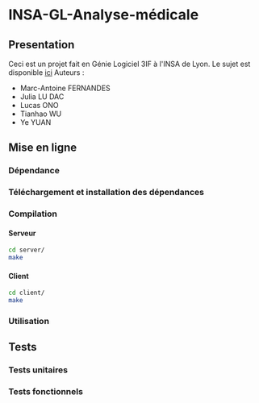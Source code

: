 # INSA-GL-Analyse-médicale

## Presentation
  Ceci est un projet fait en Génie Logiciel 3IF à l'INSA de Lyon. Le sujet est disponible [ici](./doc/sujet.pdf)
  Auteurs :
*    Marc-Antoine FERNANDES
*    Julia LU DAC
*    Lucas ONO
*    Tianhao WU
*    Ye YUAN

## Mise en ligne

### Dépendance

### Téléchargement et installation des dépendances

### Compilation

#### Serveur

```bash
cd server/
make
```

#### Client

```bash
cd client/
make
```

### Utilisation

## Tests

### Tests unitaires

### Tests fonctionnels

